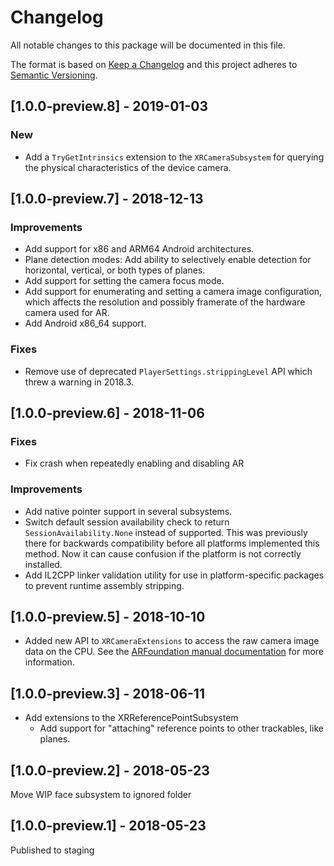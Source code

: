 # Changelog
All notable changes to this package will be documented in this file.

The format is based on [Keep a Changelog](http://keepachangelog.com/en/1.0.0/)
and this project adheres to [Semantic Versioning](http://semver.org/spec/v2.0.0.html).

## [1.0.0-preview.8] - 2019-01-03
### New
- Add a `TryGetIntrinsics` extension to the `XRCameraSubsystem` for querying the physical characteristics of the device camera.

## [1.0.0-preview.7] - 2018-12-13
### Improvements
- Add support for x86 and ARM64 Android architectures.
- Plane detection modes: Add ability to selectively enable detection for horizontal, vertical, or both types of planes.
- Add support for setting the camera focus mode.
- Add support for enumerating and setting a camera image configuration, which affects the resolution and possibly framerate of the hardware camera used for AR.
- Add Android x86_64 support.

### Fixes
- Remove use of deprecated `PlayerSettings.strippingLevel` API which threw a warning in 2018.3.

## [1.0.0-preview.6] - 2018-11-06
### Fixes
- Fix crash when repeatedly enabling and disabling AR

### Improvements
- Add native pointer support in several subsystems.
- Switch default session availability check to return `SessionAvailability.None` instead of supported. This was previously there for backwards compatibility before all platforms implemented this method. Now it can cause confusion if the platform is not correctly installed.
- Add IL2CPP linker validation utility for use in platform-specific packages to prevent runtime assembly stripping.

## [1.0.0-preview.5] - 2018-10-10
- Added new API to `XRCameraExtensions` to access the raw camera image data on the CPU. See the [ARFoundation manual documentation](https://docs.unity3d.com/Packages/com.unity.xr.arfoundation@1.0/manual/cpu-camera-image.html) for more information.

## [1.0.0-preview.3] - 2018-06-11
- Add extensions to the XRReferencePointSubsystem
    - Add support for "attaching" reference points to other trackables, like planes.

## [1.0.0-preview.2] - 2018-05-23
Move WIP face subsystem to ignored folder

## [1.0.0-preview.1] - 2018-05-23
Published to staging